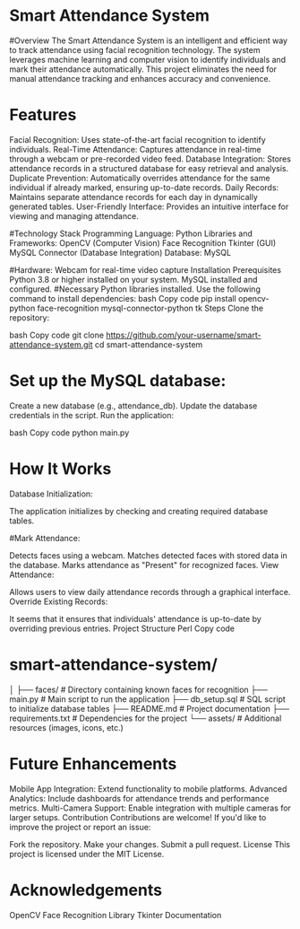 # Smart Attendance System
   #Overview
    The Smart Attendance System is an intelligent and efficient way to track attendance using facial recognition technology.
    The system leverages machine learning and computer vision to identify individuals and mark their attendance automatically. 
    This project eliminates the need for manual attendance tracking and enhances accuracy and convenience.

# Features
  Facial Recognition: Uses state-of-the-art facial recognition to identify individuals.
  Real-Time Attendance: Captures attendance in real-time through a webcam or pre-recorded video feed.
  Database Integration: Stores attendance records in a structured database for easy retrieval and analysis.
  Duplicate Prevention: Automatically overrides attendance for the same individual if already marked, ensuring up-to-date records.
  Daily Records: Maintains separate attendance records for each day in dynamically generated tables.
  User-Friendly Interface: Provides an intuitive interface for viewing and managing attendance.
  
#Technology Stack
   Programming Language: Python
   Libraries and Frameworks:
   OpenCV (Computer Vision)
   Face Recognition
   Tkinter (GUI)
   MySQL Connector (Database Integration)
   Database: MySQL
   
#Hardware:
    Webcam for real-time video capture
    Installation
    Prerequisites
   Python 3.8 or higher installed on your system.
   MySQL installed and configured.
   #Necessary Python libraries installed. Use the following command to install dependencies:
bash
Copy code
pip install opencv-python face-recognition mysql-connector-python tk
Steps
Clone the repository:

bash
Copy code
git clone https://github.com/your-username/smart-attendance-system.git
cd smart-attendance-system

# Set up the MySQL database:
Create a new database (e.g., attendance_db).
Update the database credentials in the script.
Run the application:

bash
Copy code
python main.py
# How It Works
Database Initialization:

The application initializes by checking and creating required database tables.

#Mark Attendance:

Detects faces using a webcam.
Matches detected faces with stored data in the database.
Marks attendance as "Present" for recognized faces.
View Attendance:

Allows users to view daily attendance records through a graphical interface.
Override Existing Records:

It seems that it ensures that individuals' attendance is up-to-date by overriding previous entries.
Project Structure
Perl
Copy code
 
# smart-attendance-system/
│
├── faces/               # Directory containing known faces for recognition
├── main.py              # Main script to run the application
├── db_setup.sql         # SQL script to initialize database tables
├── README.md            # Project documentation
├── requirements.txt     # Dependencies for the project
└── assets/              # Additional resources (images, icons, etc.)
# Future Enhancements

Mobile App Integration: Extend functionality to mobile platforms.
Advanced Analytics: Include dashboards for attendance trends and performance metrics.
Multi-Camera Support: Enable integration with multiple cameras for larger setups.
Contribution
Contributions are welcome! If you'd like to improve the project or report an issue:

Fork the repository.
Make your changes.
Submit a pull request.
License
This project is licensed under the MIT License.

# Acknowledgements
 OpenCV
 Face Recognition Library
 Tkinter Documentation
